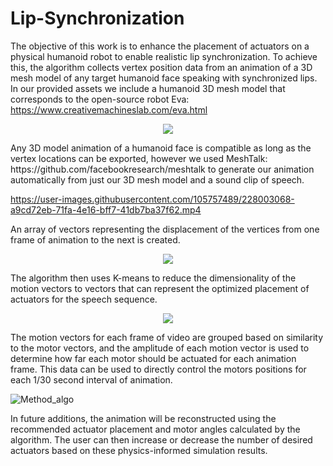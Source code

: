 # Lip-Synchronization
The objective of this work is to enhance the placement of actuators on a physical humanoid robot to enable realistic lip synchronization. 
To achieve this, the algorithm collects vertex position data from an animation of a 3D mesh model of any target humanoid face speaking with synchronized lips.
In our provided assets we include a humanoid 3D mesh model that corresponds to the open-source robot Eva: https://www.creativemachineslab.com/eva.html
<p align="center">
  <img src="https://user-images.githubusercontent.com/105757489/227993954-ea60352b-c5cb-4a96-9e20-b21ddf056aa7.png"/>
</p>
Any 3D model animation of a humanoid face is compatible as long as the vertex locations can be exported, however we used MeshTalk: https://github.com/facebookresearch/meshtalk to generate our animation automatically from just our 3D mesh model and a sound clip of speech.

https://user-images.githubusercontent.com/105757489/228003068-a9cd72eb-71fa-4e16-bff7-41db7ba37f62.mp4


An array of vectors representing the displacement of the vertices from one frame of animation to the next is created.
<p align="center">
  <img src="https://user-images.githubusercontent.com/105757489/227994072-8c9485d8-1c44-43d4-94ab-d91b98150e80.png"/>
 </p>
The algorithm then uses K-means to reduce the dimensionality of the motion vectors to vectors that can represent the optimized placement of actuators for the speech sequence.
<p align="center">
  <img src="https://user-images.githubusercontent.com/105757489/227994147-2540cc7b-b56e-4cad-86f8-b334cbb9e862.png"/>
 </p>
 The motion vectors for each frame of video are grouped based on similarity to the motor vectors, and the amplitude of each motion vector is used to determine how far each motor should be actuated for each animation frame. This data can be used to directly control the motors positions for each 1/30 second interval of animation.
 
 ![Method_algo](https://user-images.githubusercontent.com/105757489/227984066-6640eae9-ab55-491b-9cfc-0b663f321fd6.png)
 
 In future additions, the animation will be reconstructed using the recommended actuator placement and motor angles calculated by the algorithm. The user can then increase or decrease the number of desired actuators based on these physics-informed simulation results.
